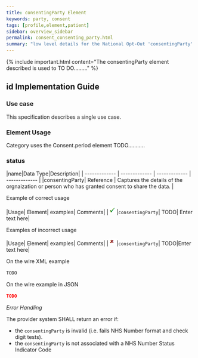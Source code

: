 ```yaml
---
title: consentingParty Element
keywords: party, consent
tags: [profile,element,patient]
sidebar: overview_sidebar
permalink: consent_consenting_party.html
summary: "low level details for the National Opt-Out 'consentingParty' element"
---
```

{% include important.html content="The consentingParty element described is used to TO DO........." %}

## id Implementation Guide ##

### Use case ###

This specification describes a single use case.

### Element Usage ###

Category uses the Consent.period element TODO...........

### status ###

|name|Data Type|Description|
| ------------- | ------------- | ------------- | ------------- |
|consentingParty| Reference | Captures the details of the orgnaization or person who has granted consent to share the data. |

Example of correct usage

|Usage| Element| examples| Comments|
|![Tick](images/tick.png)|`consentingParty`| TODO| Enter text here|

Examples of incorrect usage

|Usage| Element| examples| Comments|
|![Cross](images/cross.png)|`consentingParty`| TODO|Enter text here|


On the wire XML example

```xml
TODO
```

On the wire example in JSON

```json
TODO
```

*Error Handling*

The provider system SHALL return an error if:

- the `consentingParty` is invalid (i.e. fails NHS Number format and check digit tests).
- the `consentingParty` is not associated with a NHS Number Status Indicator Code




